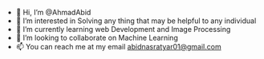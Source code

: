 - 👋 Hi, I’m @AhmadAbid
- 👀 I’m interested in Solving any thing that may be helpful to any individual
- 🌱 I’m currently learning web Development and Image Processing
- 💞️ I’m looking to collaborate on Machine Learning
- 📫 You can reach me at my email abidnasratyar01@gmail.com

<!---
abidnasratyar01/abidnasratyar01 is a ✨ special ✨ repository because its `README.md` (this file) appears on your GitHub profile.
You can click the Preview link to take a look at your changes.
--->
